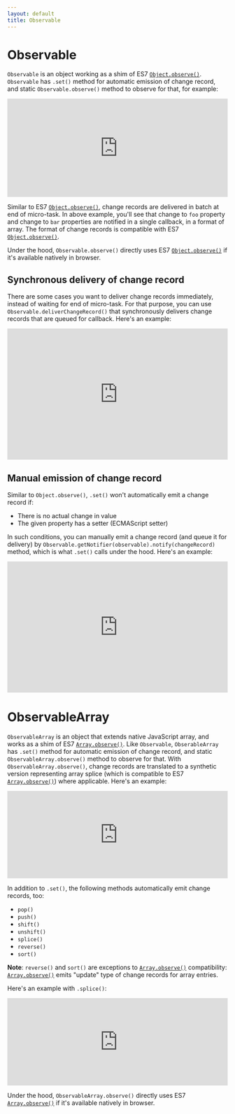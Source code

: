 ```yaml
---
layout: default
title: Observable
---
```


# Observable

`Observable` is an object working as a shim of ES7 [`Object.observe()`](http://wiki.ecmascript.org/doku.php?id=harmony:observe).
`Observable` has `.set()` method for automatic emission of change record, and static `Observable.observe()` method to observe for that, for example:

<iframe width="100%" height="225" src="http://jsfiddle.net/ibmjs/pngb8/embedded/js,result" allowfullscreen="allowfullscreen" frameborder="0"><a href="http://jsfiddle.net/ibmjs/pngb8/">checkout the sample on JSFiddle</a></iframe>

Similar to ES7 [`Object.observe()`](http://wiki.ecmascript.org/doku.php?id=harmony:observe), change records are delivered in batch at end of micro-task. In above example, you'll see that change to `foo` property and change to `bar` properties are notified in a single callback, in a format of array. The format of change records is compatible with ES7 [`Object.observe()`](http://wiki.ecmascript.org/doku.php?id=harmony:observe).

Under the hood, `Observable.observe()` directly uses ES7 [`Object.observe()`](http://wiki.ecmascript.org/doku.php?id=harmony:observe) if it's available natively in browser.

## Synchronous delivery of change record

There are some cases you want to deliver change records immediately, instead of waiting for end of micro-task. For that purpose, you can use `Observable.deliverChangeRecord()` that synchronously delivers change records that are queued for callback. Here's an example:

<iframe width="100%" height="300" src="http://jsfiddle.net/ibmjs/S83Ey/embedded/js,result" allowfullscreen="allowfullscreen" frameborder="0"><a href="http://jsfiddle.net/ibmjs/S83Ey/">checkout the sample on JSFiddle</a></iframe>

## Manual emission of change record

Similar to `Object.observe()`, `.set()` won't automatically emit a change record if:

* There is no actual change in value
* The given property has a setter (ECMAScript setter)

In such conditions, you can manually emit a change record (and queue it for delivery) by `Observable.getNotifier(observable).notify(changeRecord)` method, which is what `.set()` calls under the hood. Here's an example:

<iframe width="100%" height="300" src="http://jsfiddle.net/ibmjs/5ezRw/embedded/js,result" allowfullscreen="allowfullscreen" frameborder="0"><a href="http://jsfiddle.net/ibmjs/5ezRw/">checkout the sample on JSFiddle</a></iframe>

# ObservableArray

`ObservableArray` is an object that extends native JavaScript array, and works as a shim of ES7 [`Array.observe()`](http://wiki.ecmascript.org/doku.php?id=harmony:observe). Like `Observable`, `ObserableArray` has `.set()` method for automatic emission of change record, and static `ObservableArray.observe()` method to observe for that. With `ObservableArray.observe()`, change records are translated to a synthetic version representing array splice (which is compatible to ES7 [`Array.observe()`](http://wiki.ecmascript.org/doku.php?id=harmony:observe)) where applicable. Here's an example:

<iframe width="100%" height="200" src="http://jsfiddle.net/ibmjs/MtN79/embedded/js,result" allowfullscreen="allowfullscreen" frameborder="0"><a href="http://jsfiddle.net/ibmjs/MtN79/">checkout the sample on JSFiddle</a></iframe>

In addition to `.set()`, the following methods automatically emit change records, too:

* `pop()`
* `push()`
* `shift()`
* `unshift()`
* `splice()`
* `reverse()`
* `sort()`

**Note**: `reverse()` and `sort()` are exceptions to [`Array.observe()`](http://wiki.ecmascript.org/doku.php?id=harmony:observe) compatibility: [`Array.observe()`](http://wiki.ecmascript.org/doku.php?id=harmony:observe) emits "update" type of change records for array entries.

Here's an example with `.splice()`:

<iframe width="100%" height="200" src="http://jsfiddle.net/ibmjs/4dTAf/embedded/js,result" allowfullscreen="allowfullscreen" frameborder="0"><a href="http://jsfiddle.net/ibmjs/4dTAf/">checkout the sample on JSFiddle</a></iframe>

Under the hood, `ObservableArray.observe()` directly uses ES7 [`Array.observe()`](http://wiki.ecmascript.org/doku.php?id=harmony:observe) if it's available natively in browser.
